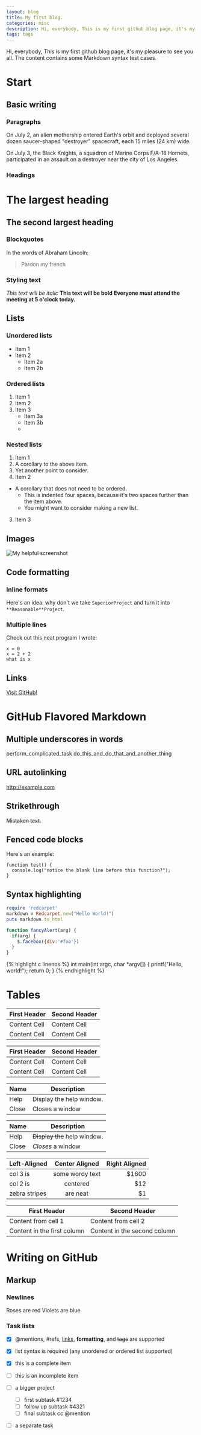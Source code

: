 ```yaml
---
layout: blog
title: My first blog.
categories: misc
description: Hi, everybody, This is my first github blog page, it's my pleasure to see you all. The content contains some Markdown syntax test cases.
tags: tags
---
```

Hi, everybody, This is my first github blog page, it's my pleasure to see you all. The content contains some Markdown syntax test cases.

# Start
## Basic writing
### Paragraphs
On July 2, an alien mothership entered Earth's orbit and deployed several dozen saucer-shaped "destroyer" spacecraft, each 15 miles (24 km) wide.

On July 3, the Black Knights, a squadron of Marine Corps F/A-18 Hornets, participated in an assault on a destroyer near the city of Los Angeles.
### Headings
# The largest heading 
## The second largest heading 

### Blockquotes
In the words of Abraham Lincoln:

> Pardon my french

### Styling text
*This text will be italic*
**This text will be bold**
**Everyone _must_ attend the meeting at 5 o'clock today.**

## Lists
### Unordered lists
* Item 1
* Item 2
  * Item 2a
  * Item 2b

### Ordered lists
1. Item 1
2. Item 2
3. Item 3
   * Item 3a
   * Item 3b
   * 
### Nested lists
1. Item 1
  1. A corollary to the above item.
  2. Yet another point to consider.
2. Item 2
  * A corollary that does not need to be ordered.
    * This is indented four spaces, because it's two spaces further than the item above.
    * You might want to consider making a new list.
3. Item 3

## Images
![My helpful screenshot](https://avatars3.githubusercontent.com/u/3275997?s=460)

## Code formatting
### Inline formats
Here's an idea: why don't we take `SuperiorProject` and turn it into `**Reasonable**Project`.


### Multiple lines
Check out this neat program I wrote:

```
x = 0
x = 2 + 2
what is x
```

## Links
[Visit GitHub!](www.github.com)


# GitHub Flavored Markdown
## Multiple underscores in words
perform_complicated_task
do_this_and_do_that_and_another_thing

## URL autolinking
http://example.com

## Strikethrough
~~Mistaken text.~~

## Fenced code blocks
Here's an example:

```
function test() {
  console.log("notice the blank line before this function?");
}
```

## Syntax highlighting
```ruby
require 'redcarpet'
markdown = Redcarpet.new("Hello World!")
puts markdown.to_html
```

```javascript
function fancyAlert(arg) {
  if(arg) {
    $.facebox({div:'#foo'})
  }
}
```

{% highlight c linenos %}
int main(int argc, char *argv[])
{
	printf("Hello, world!");
	return 0;
}
{% endhighlight %}

# Tables
First Header  | Second Header
------------- | -------------
Content Cell  | Content Cell
Content Cell  | Content Cell

| First Header  | Second Header |
| ------------- | ------------- |
| Content Cell  | Content Cell  |
| Content Cell  | Content Cell  |

| Name | Description          |
| ------------- | ----------- |
| Help      | Display the help window.|
| Close     | Closes a window     |

| Name | Description          |
| ------------- | ----------- |
| Help      | ~~Display the~~ help window.|
| Close     | _Closes_ a window     |

| Left-Aligned  | Center Aligned  | Right Aligned |
| :------------ |:---------------:| -----:|
| col 3 is      | some wordy text | $1600 |
| col 2 is      | centered        |   $12 |
| zebra stripes | are neat        |    $1 |


First Header | Second Header
------------ | -------------
Content from cell 1 | Content from cell 2
Content in the first column | Content in the second column


# Writing on GitHub
## Markup
### Newlines
Roses are red
Violets are blue

### Task lists
- [x] @mentions, #refs, [links](), **formatting**, and <del>tags</del> are supported 
- [x] list syntax is required (any unordered or ordered list supported) 
- [x] this is a complete item 
- [ ] this is an incomplete item

- [ ] a bigger project
  - [ ] first subtask #1234
  - [ ] follow up subtask #4321
  - [ ] final subtask cc @mention
- [ ] a separate task
